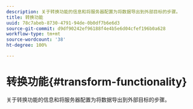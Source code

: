 ```yaml
---
description: 关于转换功能的信息和将服务器配置为将数据导出到外部目标的步骤。
title: 转换功能
uuid: 78c7abeb-8730-4791-94de-0b0df7b6e6d3
source-git-commit: d9df90242ef96188f4e4b5e6d04cfef196b0a628
workflow-type: tm+mt
source-wordcount: '38'
ht-degree: 100%

---
```



# 转换功能{#transform-functionality}

关于转换功能的信息和将服务器配置为将数据导出到外部目标的步骤。

